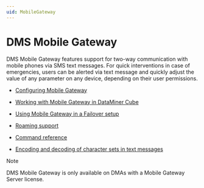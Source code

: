 ```yaml
---
uid: MobileGateway
---
```


# DMS Mobile Gateway

DMS Mobile Gateway features support for two-way communication with mobile phones via SMS text messages. For quick interventions in case of emergencies, users can be alerted via text message and quickly adjust the value of any parameter on any device, depending on their user permissions.

- [Configuring Mobile Gateway](xref:Configuring_Mobile_Gateway)

- [Working with Mobile Gateway in DataMiner Cube](xref:Working_with_Mobile_Gateway_in_DataMiner_Cube)

- [Using Mobile Gateway in a Failover setup](xref:Using_Mobile_Gateway_in_a_Failover_setup)

- [Roaming support](xref:Roaming_support)

- [Command reference](xref:Command_reference)

- [Encoding and decoding of character sets in text messages](xref:Encoding_and_decoding_of_character_sets_in_text_messages)

> [!NOTE]
> DMS Mobile Gateway is only available on DMAs with a Mobile Gateway Server license.
>
